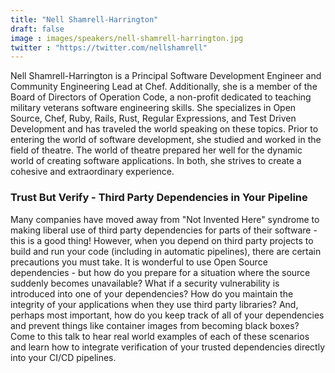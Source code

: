 ```yaml
---
title: "Nell Shamrell-Harrington"
draft: false
image : images/speakers/nell-shamrell-harrington.jpg
twitter : "https://twitter.com/nellshamrell"
---
```


Nell Shamrell-Harrington is a Principal Software Development Engineer and Community Engineering Lead at Chef. Additionally, she is a member of the Board of Directors of Operation Code, a non-profit dedicated to teaching military veterans software engineering skills. She specializes in Open Source, Chef, Ruby, Rails, Rust, Regular Expressions, and Test Driven Development and has traveled the world speaking on these topics. Prior to entering the world of software development, she studied and worked in the field of theatre. The world of theatre prepared her well for the dynamic world of creating software applications. In both, she strives to create a cohesive and extraordinary experience.

###  Trust But Verify - Third Party Dependencies in Your Pipeline 

Many companies have moved away from "Not Invented Here" syndrome to making liberal use of third party dependencies for parts of their software - this is a good thing! However, when you depend on third party projects to build and run your code (including in automatic pipelines), there are certain precautions you must take. It is wonderful to use Open Source dependencies - but how do you prepare for a situation where the source suddenly becomes unavailable? What if a security vulnerability is introduced into one of your dependencies? How do you maintain the integrity of your applications when they use third party libraries? And, perhaps most important, how do you keep track of all of your dependencies and prevent things like container images from becoming black boxes? Come to this talk to hear real world examples of each of these scenarios and learn how to integrate verification of your trusted dependencies directly into your CI/CD pipelines.

